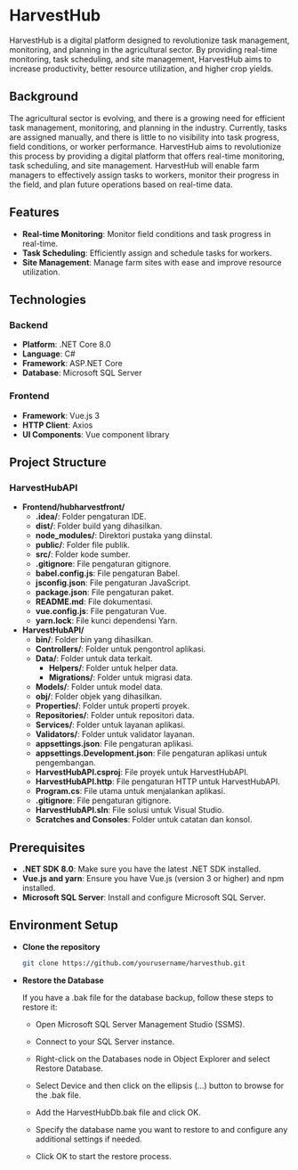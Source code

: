 # HarvestHub

HarvestHub is a digital platform designed to revolutionize task management, monitoring, and planning in the agricultural sector. By providing real-time monitoring, task scheduling, and site management, HarvestHub aims to increase productivity, better resource utilization, and higher crop yields.

## Background

The agricultural sector is evolving, and there is a growing need for efficient task management, monitoring, and planning in the industry. Currently, tasks are assigned manually, and there is little to no visibility into task progress, field conditions, or worker performance. HarvestHub aims to revolutionize this process by providing a digital platform that offers real-time monitoring, task scheduling, and site management. HarvestHub will enable farm managers to effectively assign tasks to workers, monitor their progress in the field, and plan future operations based on real-time data.

## Features

- **Real-time Monitoring**: Monitor field conditions and task progress in real-time.
- **Task Scheduling**: Efficiently assign and schedule tasks for workers.
- **Site Management**: Manage farm sites with ease and improve resource utilization.

## Technologies

### Backend

- **Platform**: .NET Core 8.0
- **Language**: C#
- **Framework**: ASP.NET Core
- **Database**: Microsoft SQL Server

### Frontend

- **Framework**: Vue.js 3
- **HTTP Client**: Axios
- **UI Components**: Vue component library

## Project Structure


### HarvestHubAPI
- **Frontend/hubharvestfront/**
  - **.idea/**: Folder pengaturan IDE.
  - **dist/**: Folder build yang dihasilkan.
  - **node_modules/**: Direktori pustaka yang diinstal.
  - **public/**: Folder file publik.
  - **src/**: Folder kode sumber.
  - **.gitignore**: File pengaturan gitignore.
  - **babel.config.js**: File pengaturan Babel.
  - **jsconfig.json**: File pengaturan JavaScript.
  - **package.json**: File pengaturan paket.
  - **README.md**: File dokumentasi.
  - **vue.config.js**: File pengaturan Vue.
  - **yarn.lock**: File kunci dependensi Yarn.
- **HarvestHubAPI/**
  - **bin/**: Folder bin yang dihasilkan.
  - **Controllers/**: Folder untuk pengontrol aplikasi.
  - **Data/**: Folder untuk data terkait.
    - **Helpers/**: Folder untuk helper data.
    - **Migrations/**: Folder untuk migrasi data.
  - **Models/**: Folder untuk model data.
  - **obj/**: Folder objek yang dihasilkan.
  - **Properties/**: Folder untuk properti proyek.
  - **Repositories/**: Folder untuk repositori data.
  - **Services/**: Folder untuk layanan aplikasi.
  - **Validators/**: Folder untuk validator layanan.
  - **appsettings.json**: File pengaturan aplikasi.
  - **appsettings.Development.json**: File pengaturan aplikasi untuk pengembangan.
  - **HarvestHubAPI.csproj**: File proyek untuk HarvestHubAPI.
  - **HarvestHubAPI.http**: File pengaturan HTTP untuk HarvestHubAPI.
  - **Program.cs**: File utama untuk menjalankan aplikasi.
  - **.gitignore**: File pengaturan gitignore.
  - **HarvestHubAPI.sln**: File solusi untuk Visual Studio.
  - **Scratches and Consoles**: Folder untuk catatan dan konsol.


## Prerequisites

- **.NET SDK 8.0**: Make sure you have the latest .NET SDK installed.
- **Vue.js and yarn**: Ensure you have Vue.js (version 3 or higher) and npm installed.
- **Microsoft SQL Server**: Install and configure Microsoft SQL Server.

## Environment Setup

- **Clone the repository**
   ```bash
   git clone https://github.com/yourusername/harvesthub.git

- **Restore the Database**

   If you have a .bak file for the database backup, follow these steps to restore it:

    - Open Microsoft SQL Server Management Studio (SSMS).

    - Connect to your SQL Server instance.

    - Right-click on the Databases node in Object Explorer and select Restore Database.

    - Select Device and then click on the ellipsis (...) button to browse for the .bak file.

    - Add the HarvestHubDb.bak file and click OK.

    - Specify the database name you want to restore to and configure any additional settings if needed.

    - Click OK to start the restore process.
